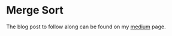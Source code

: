 # Merge Sort

The blog post to follow along can be found on my [medium](https://medium.com/@robhitt/very-e-merge-ncy-865b47d13ab9#.t9ggo61us) page.
